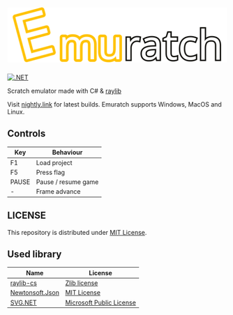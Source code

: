 ﻿# ![Emuratch](Images/Logo.svg)

[![.NET](https://github.com/hayattgd/Emuratch/actions/workflows/dotnet.yml/badge.svg?branch=stable)](https://github.com/hayattgd/Emuratch/actions/workflows/dotnet.yml)

Scratch emulator made with C# & [raylib](https://www.raylib.com/)

Visit [nightly.link](https://nightly.link/hayattgd/Emuratch/workflows/dotnet/dev) for latest builds.
Emuratch supports Windows, MacOS and Linux.

## Controls

| Key   | Behaviour           |
|-------|---------------------|
| F1    | Load project        |
| F5    | Press flag          |
| PAUSE | Pause / resume game |
| -     | Frame advance       |

## LICENSE

This repository is distributed under [MIT License](./LICENSE).

## Used library

| Name                                                | License                                                                            |
|-----------------------------------------------------|------------------------------------------------------------------------------------|
| [raylib-cs](https://github.com/ChrisDill/Raylib-cs) | [Zlib license](https://github.com/chrisdill/raylib-cs/blob/master/LICENSE)         |
| [Newtonsoft.Json](https://www.newtonsoft.com/json)  | [MIT License](https://github.com/JamesNK/Newtonsoft.Json/blob/master/LICENSE.md)   |
| [SVG.NET](https://github.com/svg-net/SVG)           | [Microsoft Public License](https://github.com/svg-net/SVG/blob/master/license.txt) |
